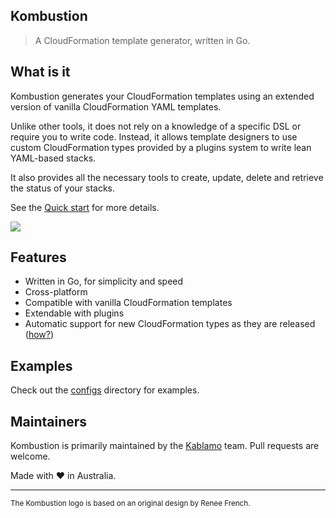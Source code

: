 ## Kombustion

> A CloudFormation template generator, written in Go.

## What is it

Kombustion generates your CloudFormation templates using an extended version of vanilla CloudFormation YAML templates.

Unlike other tools, it does not rely on a knowledge of a specific DSL or require you to write code. Instead, it allows template designers to use custom CloudFormation types provided by a plugins system to write lean YAML-based stacks.

It also provides all the necessary tools to create, update, delete and retrieve the status of your stacks.

See the [Quick start](quickstart.md) for more details.

[![](https://tokei.rs/b1/github/kablamooss/kombustion)](https://github.com/kablamooss/kombustion)

## Features

* Written in Go, for simplicity and speed
* Cross-platform
* Compatible with vanilla CloudFormation templates
* Extendable with plugins
* Automatic support for new CloudFormation types as they are released ([how?](generation.md))

## Examples

Check out the [configs](https://github.com/KablamoOSS/Kombustion/configs/) directory for examples.

## Maintainers

Kombustion is primarily maintained by the [Kablamo](https://www.kablamo.com.au/) team. Pull requests are welcome.

Made with :heart: in Australia.

---

<small>The Kombustion logo is based on an original design by Renee French.</small>